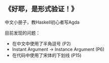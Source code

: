 ## 《好耶，是形式验证！》

中文小册子，教Haskell初心者写Agda

目前发现的问题：

+ 在中文中使用了半角逗号 (P2)
+ Instant Argument -> Instance Argument (P6)
+ 在代码中使用了宋体的下划线 (P15)

